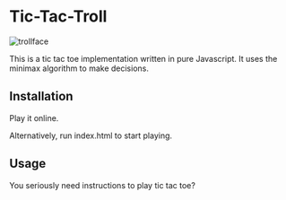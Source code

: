 # Tic-Tac-Troll

![trollface](http://vignette2.wikia.nocookie.net/mlpfanart/images/3/30/480px-Troll_Face_Trollface.png/revision/latest?cb=20130622093509)

This is a tic tac toe implementation written in pure Javascript. It uses the minimax algorithm to make decisions.

## Installation

Play it online.

Alternatively, run index.html to start playing.

## Usage

You seriously need instructions to play tic tac toe?
